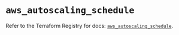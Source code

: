 # `aws_autoscaling_schedule`

Refer to the Terraform Registry for docs: [`aws_autoscaling_schedule`](https://registry.terraform.io/providers/hashicorp/aws/6.6.0/docs/resources/autoscaling_schedule).

